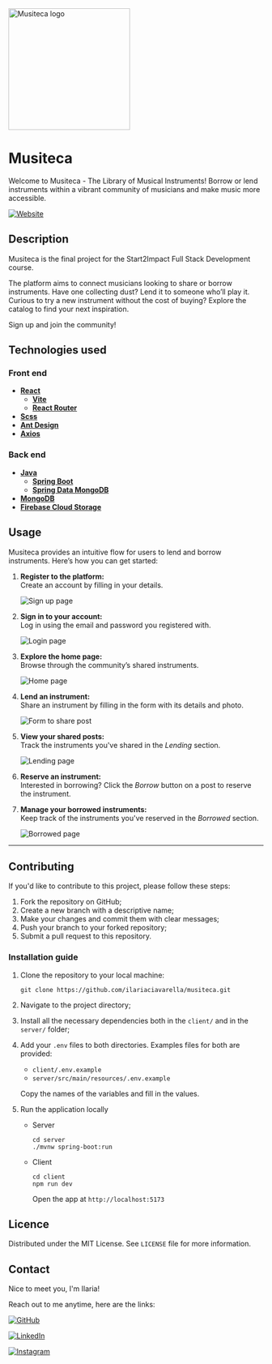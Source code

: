 <img src="client/src/assets/images/logo/musiteca-logo_dark.svg" alt="Musiteca logo" width="240" />

# Musiteca

Welcome to Musiteca - The Library of Musical Instruments!
Borrow or lend instruments within a vibrant community of musicians and make music more accessible.

[![Website][website-shield]][website-url]


## Description

Musiteca is the final project for the Start2Impact Full Stack Development course.

The platform aims to connect musicians looking to share or borrow instruments.
Have one collecting dust? Lend it to someone who’ll play it. Curious to try a new instrument without the cost of buying? Explore the catalog to find your next inspiration.

Sign up and join the community!


## Technologies used

### Front end

- [**React**](https://react.dev/)
   - [**Vite**](https://vite.dev/)
   - [**React Router**](https://reactrouter.com/en/main)
- [**Scss**](https://sass-lang.com/documentation/)
- [**Ant Design**](https://ant.design/)
- [**Axios**](https://axios-http.com/)

### Back end

- [**Java**](https://www.oracle.com/it/java/technologies/downloads/#java21)
   - [**Spring Boot**](https://spring.io/projects/spring-boot)
   - [**Spring Data MongoDB**](https://spring.io/projects/spring-data-mongodb)
- [**MongoDB**](https://www.mongodb.com/)
- [**Firebase Cloud Storage**](https://firebase.google.com/products/storage)


## Usage

Musiteca provides an intuitive flow for users to lend and borrow instruments. Here’s how you can get started:

1. **Register to the platform:**  
   Create an account by filling in your details.

   ![Sign up page](assets/musiteca-signup.png)

2. **Sign in to your account:**  
   Log in using the email and password you registered with.

   ![Login page](assets/musiteca-login.png)

3. **Explore the home page:**  
   Browse through the community’s shared instruments.

   ![Home page](assets/musiteca-home.png)

4. **Lend an instrument:**  
   Share an instrument by filling in the form with its details and photo.

   ![Form to share post](assets/musiteca-post.png)

5. **View your shared posts:**  
   Track the instruments you've shared in the _Lending_ section.

   ![Lending page](assets/musiteca-lending.png)

6. **Reserve an instrument:**  
   Interested in borrowing? Click the _Borrow_ button on a post to reserve the instrument.

7. **Manage your borrowed instruments:**  
   Keep track of the instruments you've reserved in the _Borrowed_ section.

   ![Borrowed page](assets/musiteca-borrowed.png)

---


## Contributing

If you'd like to contribute to this project, please follow these steps:

1. Fork the repository on GitHub;
2. Create a new branch with a descriptive name;
3. Make your changes and commit them with clear messages;
4. Push your branch to your forked repository;
5. Submit a pull request to this repository.

### Installation guide

1. Clone the repository to your local machine:

   ```
   git clone https://github.com/ilariaciavarella/musiteca.git
   ```

2. Navigate to the project directory;

3. Install all the necessary dependencies both in the `client/` and in the `server/` folder;

4. Add your `.env` files to both directories. Examples files for both are provided:

   - `client/.env.example`
   - `server/src/main/resources/.env.example`

   Copy the names of the variables and fill in the values.

5. Run the application locally
   - Server
      ```
      cd server
      ./mvnw spring-boot:run
      ```
   
   - Client 
     ```
     cd client
     npm run dev
     ```
     Open the app at `http://localhost:5173`

## Licence
Distributed under the MIT License. See `LICENSE` file for more information.


## Contact

Nice to meet you, I'm Ilaria!

Reach out to me anytime, here are the links:

[![GitHub][github-shield]][github-url]

[![LinkedIn][linkedin-shield]][linkedin-url]

[![Instagram][instagram-shield]][instagram-url]

<!-- LINKS & IMAGES -->

[website-shield]: https://img.shields.io/badge/CLICK_HERE_TO-TRY_IT_OUT!-8222A5?style=for-the-badge&labelColor=E2EE00&color=4930AA
[website-url]: https://musiteca-app.netlify.app/
[github-shield]: https://img.shields.io/badge/GitHub-D91254?style=flat-square&label=See%20my%20work%20on&labelColor=1C1719
[github-url]: https://github.com/ilariaciavarella
[linkedin-shield]: https://img.shields.io/badge/LinkedIn-2FB6B2?style=flat-square&label=Connect%20with%20me%20on&labelColor=1C1719
[linkedin-url]: https://www.linkedin.com/in/ilaria-ciavarella/
[instagram-shield]: https://img.shields.io/badge/Instagram-D91254?style=flat-square&label=Follow%20me%20on&labelColor=1C1719
[instagram-url]: https://www.instagram.com/lil.ciavarella/